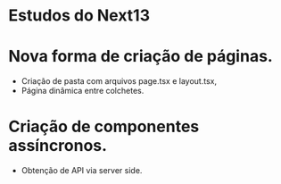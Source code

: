 # Estudos do Next13

# Nova forma de criação de páginas.
- Criação de pasta com arquivos page.tsx e layout.tsx,
- Página dinâmica entre colchetes.

# Criação de componentes assíncronos.
- Obtenção de API via server side.